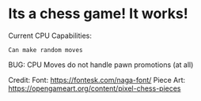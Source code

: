 # Its a chess game! It works!

Current CPU Capabilities:

    Can make random moves

BUG: CPU Moves do not handle pawn promotions (at all)

Credit:
    Font: https://fontesk.com/naga-font/
    Piece Art: https://opengameart.org/content/pixel-chess-pieces